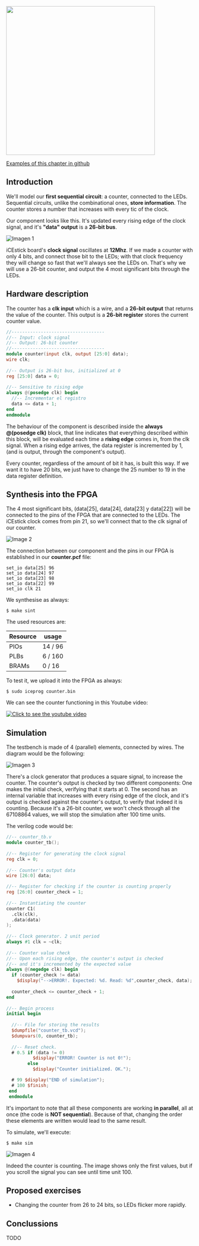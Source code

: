 <img src="https://github.com/Obijuan/open-fpga-verilog-tutorial/raw/master/tutorial/ICESTICK/T04-counter/images/T04-counter-iCEstick-1.png" width="400" align="center">

[Examples of this chapter in github](https://github.com/Obijuan/open-fpga-verilog-tutorial/tree/master/tutorial/ICESTICK/T04-counter)

## Introduction
We'll model our **first sequential circuit**: a counter, connected to the LEDs. Sequential circuits, unlike the combinational ones, **store information**. The counter stores a number that increases with every tic of the clock.

Our component looks like this. It's updated every rising edge of the clock signal, and it's **"data" output** is a **26-bit bus**.

![Imagen 1](https://github.com/Obijuan/open-fpga-verilog-tutorial/raw/master/tutorial/ICESTICK/T04-counter/images/counter-1.png)

iCEstick board's **clock signal** oscillates at **12Mhz**. If we made a counter with only 4 bits, and connect those bit to the LEDs; with that clock frequency they will change so fast that we'll always see the LEDs on. That's why we will use a 26-bit counter, and output the 4 most significant bits through the LEDs.

## Hardware description

The counter has a **clk input** which is a wire, and a **26-bit output** that returns the value of the counter. This output is a **26-bit register** stores the current counter value. 

```verilog
//-----------------------------------
//-- Input: clock signal
//-- Output: 26-bit counter
//-----------------------------------
module counter(input clk, output [25:0] data);
wire clk;
    
//-- Output is 26-bit bus, initialized at 0
reg [25:0] data = 0;
    
//-- Sensitive to rising edge
always @(posedge clk) begin
  //-- Incrementar el registro
  data <= data + 1;
end
endmodule
```

The behaviour of the component is described inside the **always @(posedge clk)** block, that line indicates that everything described within this block, will be evaluated each time a **rising edge** comes in, from the clk signal. When a rising edge arrives, the data register is incremented by 1, (and is output, through the component's output).

Every counter, regardless of the amount of bit it has, is built this way. If we want it to have 20 bits, we just have to change the 25 number to 19 in the data register definition.

## Synthesis into the FPGA

The 4 most significant bits, (data[25], data[24], data[23] y data[22]) will be connected to the pins of the FPGA that are connected to the LEDs. The iCEstick clock comes from pin 21, so we'll connect that to the clk signal of our counter.

![Image 2](https://github.com/Obijuan/open-fpga-verilog-tutorial/raw/master/tutorial/ICESTICK/T04-counter/images/counter-2.png)

The connection between our component and the pins in our FPGA is established in our **counter.pcf** file:

    set_io data[25] 96
    set_io data[24] 97
    set_io data[23] 98
    set_io data[22] 99
    set_io clk 21

We synthesise as always:

    $ make sint

The used resources are:

| Resource | usage
|----------|-----------
|PIOs      | 14 / 96
|PLBs      | 6 / 160
|BRAMs     | 0 / 16

To test it, we upload it into the FPGA as always:

    $ sudo iceprog counter.bin

We can see the counter functioning in this Youtube video:

[![Click to see the youtube video](http://img.youtube.com/vi/x9_OwUAtts4/0.jpg)](https://www.youtube.com/watch?v=x9_OwUAtts4)

## Simulation

The testbench is made of 4 (parallel) elements, connected by wires. The diagram would be the following:

![Imagen 3](https://github.com/Obijuan/open-fpga-verilog-tutorial/raw/master/tutorial/ICESTICK/T04-counter/images/counter-3.png)

There's a clock generator that produces a square signal, to increase the counter. The counter's output is checked by two different components: One makes the initial check, verifying that it starts at 0. The second has an internal variable that increases with every rising edge of the clock, and it's output is checked against the counter's output, to verify that indeed it is counting. Because it's a 26-bit counter, we won't check through all the 67108864 values, we will stop the simulation after 100 time units.

The verilog code would be:

```verilog
//-- counter_tb.v
module counter_tb();
    
//-- Register for generating the clock signal
reg clk = 0;
    
//-- Counter's output data
wire [26:0] data;

//-- Register for checking if the counter is counting properly
reg [26:0] counter_check = 1;
    
//-- Instantiating the counter
counter C1(
  .clk(clk),
  .data(data)
);
    
//-- Clock generator. 2 unit period
always #1 clk = ~clk;
    
//-- Counter value check
//-- Upon each rising edge, the counter's output is checked
//-- and it's incremented by the expected value
always @(negedge clk) begin
  if (counter_check != data)
    $display("-->ERROR!. Expected: %d. Read: %d",counter_check, data);
    
  counter_check <= counter_check + 1;
end
    
//-- Begin process
initial begin
    
  //-- File for storing the results
  $dumpfile("counter_tb.vcd");
  $dumpvars(0, counter_tb);
    
  //-- Reset check.
  # 0.5 if (data != 0)
          $display("ERROR! Counter is not 0!");
        else
          $display("Counter initialized. OK.");

  # 99 $display("END of simulation");
  # 100 $finish;
 end
 endmodule
```

It's important to note that all these components are working **in parallel**, all at once (the code is **NOT sequential**). Because of that, changing the order these elements are written would lead to the same result.

To simulate, we'll execute:

    $ make sim

![Imagen 4](https://github.com/Obijuan/open-fpga-verilog-tutorial/raw/master/tutorial/ICESTICK/T04-counter/images/T04-counter-sim-1.png)

Indeed the counter is counting. The image shows only the first values, but if you scroll the signal you can see until time unit 100.

## Proposed exercises
* Changing the counter from 26 to 24 bits, so LEDs flicker more rapidly.

## Conclussions
TODO
